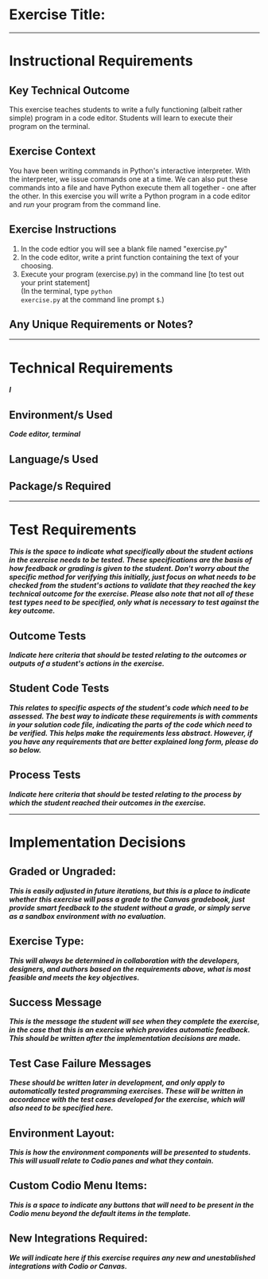 # Exercise Title:
---
# Instructional Requirements
## Key Technical Outcome
This exercise teaches students to write a fully functioning (albeit rather simple) program in a code editor. Students will learn to execute their program on the terminal. 

## Exercise Context
You have been writing commands in Python's interactive interpreter.
With the interpreter, we issue commands one at a time.
We can also put these commands into a file and have Python execute them all together - one after the other.
In this exercise you will write a Python program in a code editor and <i>run</i> your program from the command line.

## Exercise Instructions
1. In the code edtior you will see a blank file named "exercise.py" <br>
2. In the code editor, write a print function containing the text of your choosing. <br>
3. Execute your program (exercise.py) in the command line [to test out your print statement] <br>
   (In the terminal, type <code>python exercise.py</code> at the command line prompt <code>$</code>.)


## Any Unique Requirements or Notes?

---
# Technical Requirements
<em><strong>I</em>

## Environment/s Used
<em>Code editor, terminal</em>

## Language/s Used
<em></em>

## Package/s Required
<em></em>

---
# Test Requirements
<em>This is the space to indicate what specifically about the student actions in the exercise needs to be tested. These specifications are the basis of how feedback or grading is given to the student. <strong>Don't worry about the specific method for verifying this initially, just focus on what needs to be checked from the student's actions to validate that they reached the key technical outcome for the exercise. Please also note that not all of these test types need to be specified, only what is necessary to test against the key outcome.</strong></em>

## Outcome Tests
<em>Indicate here criteria that should be tested relating to the outcomes or outputs of a student's actions in the exercise.</em>

## Student Code Tests
<em>This relates to specific aspects of the student's code which need to be assessed. The best way to indicate these requirements is with comments in your solution code file, indicating the parts of the code which need to be verified. This helps make the requirements less abstract. However, if you have any requirements that are better explained long form, please do so below.</em>

## Process Tests
<em>Indicate here criteria that should be tested relating to the process by which the student reached their outcomes in the exercise.</em>

---
#  Implementation Decisions

## Graded or Ungraded:
<em>This is easily adjusted in future iterations, but this is a place to indicate whether this exercise will pass a grade to the Canvas gradebook, just provide smart feedback to the student without a grade, or simply serve as a sandbox environment with no evaluation.</em>

## Exercise Type:
<em>This will always be determined in collaboration with the developers, designers, and authors based on the requirements above, what is most feasible and meets the key objectives.</em>

## Success Message
<em>This is the message the student will see when they complete the exercise, in the case that this is an exercise which provides automatic feedback. This should be written after the implementation decisions are made.</em>

## Test Case Failure Messages
<em>These should be written later in development, and only apply to automatically tested programming exercises. These will be written in accordance with the test cases developed for the exercise, which will also need to be specified here.</em>

## Environment Layout:
<em>This is how the environment components will be presented to students. This will usuall relate to Codio panes and what they contain.</em>

## Custom Codio Menu Items:
<em>This is a space to indicate any buttons that will need to be present in the Codio menu beyond the default items in the template.</em>

## New Integrations Required:
<em>We will indicate here if this exercise requires any new and unestablished integrations with Codio or Canvas.</em>
